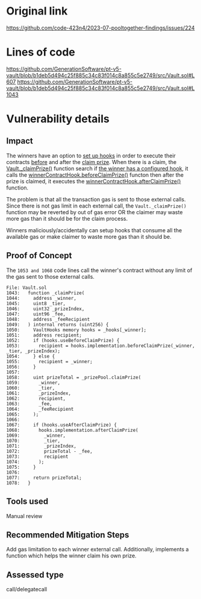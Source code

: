 # Original link
https://github.com/code-423n4/2023-07-pooltogether-findings/issues/224
# Lines of code

https://github.com/GenerationSoftware/pt-v5-vault/blob/b1deb5d494c25f885c34c83f014c8a855c5e2749/src/Vault.sol#L607
https://github.com/GenerationSoftware/pt-v5-vault/blob/b1deb5d494c25f885c34c83f014c8a855c5e2749/src/Vault.sol#L1043


# Vulnerability details

## Impact

The winners have an option to [set up hooks](https://github.com/GenerationSoftware/pt-v5-vault/blob/b1deb5d494c25f885c34c83f014c8a855c5e2749/src/Vault.sol#L653) in order to execute their contracts [before](https://github.com/GenerationSoftware/pt-v5-vault/blob/b1deb5d494c25f885c34c83f014c8a855c5e2749/src/interfaces/IVaultHooks.sol#L22) and after the [claim prize](https://github.com/GenerationSoftware/pt-v5-vault/blob/b1deb5d494c25f885c34c83f014c8a855c5e2749/src/interfaces/IVaultHooks.sol#L34). When there is a claim, the [Vault._claimPrize()](https://github.com/GenerationSoftware/pt-v5-vault/blob/b1deb5d494c25f885c34c83f014c8a855c5e2749/src/Vault.sol#L1043) function search if [the winner has a configured hook](https://github.com/GenerationSoftware/pt-v5-vault/blob/b1deb5d494c25f885c34c83f014c8a855c5e2749/src/Vault.sol#L1052-L1056), it calls the [winnerContractHook.beforeClaimPrize()](https://github.com/GenerationSoftware/pt-v5-vault/blob/b1deb5d494c25f885c34c83f014c8a855c5e2749/src/Vault.sol#L1053C40-L1053C56) functon then after the prize is claimed, it executes the [winnerContractHook.afterClaimPrize()](https://github.com/GenerationSoftware/pt-v5-vault/blob/b1deb5d494c25f885c34c83f014c8a855c5e2749/src/Vault.sol#L1068C28-L1068C43) function.

The problem is that all the transaction gas is sent to those external calls. Since there is not gas limit in each external call, the `Vault._claimPrize()` function may be reverted by out of gas error OR the claimer may waste more gas than it should be for the claim process.

Winners maliciously/accidentally can setup hooks that consume all the available gas or make claimer to waste more gas than it should be.

## Proof of Concept

The `1053 and 1068` code lines call the winner's contract without any limit of the gas sent to those external calls.

```solidity
File: Vault.sol
1043:   function _claimPrize(
1044:     address _winner,
1045:     uint8 _tier,
1046:     uint32 _prizeIndex,
1047:     uint96 _fee,
1048:     address _feeRecipient
1049:   ) internal returns (uint256) {
1050:     VaultHooks memory hooks = _hooks[_winner];
1051:     address recipient;
1052:     if (hooks.useBeforeClaimPrize) {
1053:       recipient = hooks.implementation.beforeClaimPrize(_winner, _tier, _prizeIndex);
1054:     } else {
1055:       recipient = _winner;
1056:     }
1057: 
1058:     uint prizeTotal = _prizePool.claimPrize(
1059:       _winner,
1060:       _tier,
1061:       _prizeIndex,
1062:       recipient,
1063:       _fee,
1064:       _feeRecipient
1065:     );
1066: 
1067:     if (hooks.useAfterClaimPrize) {
1068:       hooks.implementation.afterClaimPrize(
1069:         _winner,
1070:         _tier,
1071:         _prizeIndex,
1072:         prizeTotal - _fee,
1073:         recipient
1074:       );
1075:     }
1076: 
1077:     return prizeTotal;
1078:   }
```

## Tools used

Manual review

## Recommended Mitigation Steps

Add gas limitation to each winner external call. Additionally, implements a function which helps the winner claim his own prize.


## Assessed type

call/delegatecall